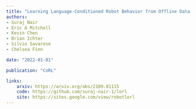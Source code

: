 ```yaml
---
title: "Learning Language-Conditioned Robot Behavior from Offline Data and Crowd-Sourced Annotation"
authors:
- Suraj Nair
- Eric A Mitchell
- Kevin Chen
- Brian Ichter
- Silvio Savarese
- Chelsea Finn

date: "2022-01-01"

publication: "CoRL"

links:
    arxiv: https://arxiv.org/abs/2109.01115
    code: https://github.com/suraj-nair-1/lorl
    site: https://sites.google.com/view/robotlorl
---
```


